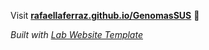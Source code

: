 
Visit **[rafaellaferraz.github.io/GenomasSUS](https://rafaellaferraz.github.io/GenomasSUS)** 🚀

_Built with [Lab Website Template](https://greene-lab.gitbook.io/lab-website-template-docs)_

